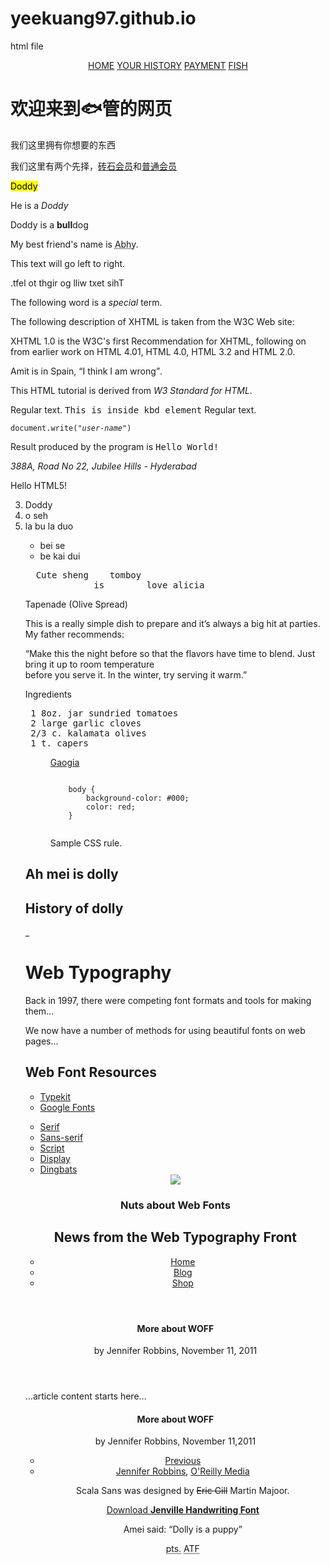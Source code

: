 # yeekuang97.github.io
html file
<html>
<head>
<title> Hello, yee kuang channel here</title>
</head>
<body>
<div id="menu" align="middle" bgcolor="blue">
   <a href="home.htm">HOME</a>
   <a href="yourhistory.htm">YOUR HISTORY</a>
   <a href="paymentmethod.htm">PAYMENT</a> 
   <a href="https://www.google.com/url?sa=i&url=https%3A%2F%2Fcn.nytimes.com%2Fasia-pacific%2F20180329%2Fsingapore-fish-plastic-surgery%2F&psig=AOvVaw24WXsMMCWuiB-G0sNddIYi&ust=1581159679865000&source=images&cd=vfe&ved=0CAIQjRxqFwoTCPiV3fqkv-cCFQAAAAAdAAAAABAD">FISH</a>
</div>

<div id="content" align="left" bgcolor="white">
    <h1>欢迎来到🐟管的网页</h1>
    <p>我们这里拥有你想要的东西</p>
</div>
<p>我们这里有两个先择，<span style="color:green"><a href="https://www.google.com/url?sa=i&url=https%3A%2F%2Fm.xiazaiba.com%2Fjiaocheng%2F22395.html&psig=AOvVaw2Z48xjTUxSQo144XsE-na6&ust=1581163019838000&source=images&cd=vfe&ved=0CAIQjRxqFwoTCMCG57Oxv-cCFQAAAAAdAAAAABAD">砖石会员</a></span>和<span style="color:red"><a href="https://www.google.com/url?sa=i&url=http%3A%2F%2Fwww.nipic.com%2Fshow%2F3%2F83%2F3586165k9ada641a.html&psig=AOvVaw2PXKGMjFLhA3i7BvY8Ia__&ust=1581162879722000&source=images&cd=vfe&ved=0CAIQjRxqFwoTCLCo4fGwv-cCFQAAAAAdAAAAABAD">普通会员</a></span></p>
<p><mark>Doddy</mark></p>
<p>He is a <em>Doddy</em></p>
<p>Doddy is a <strong>bull</strong>dog</p>
<p>My best friend's name is  <abbr title="Abhishek">Abhy</abbr>.</p> 
<p>This text will go left to right.</p> 
<p><bdo dir="rtl">This text will go right to left.</bdo></p> 
<p>The following word is a <dfn>special</dfn> term.</p>
<p>The following description of XHTML is taken from the W3C Web site:</p
<blockquote>XHTML 1.0 is the W3C's first Recommendation for XHTML, following on from earlier work on HTML 4.01, HTML 4.0, HTML 3.2 and HTML 2.0.</blockquote> 
<p>Amit is in Spain, <q>I think I am wrong</q>.</p> 
<p>This HTML tutorial is derived from <cite>W3 Standard for HTML</cite>.</p> 
<p>Regular text. <kbd>This is inside kbd element</kbd> Regular text.</p> 
<p><code>document.write("<var>user-name</var>")</code></p> 
<p>Result produced by the program is <samp>Hello World!</samp></p> 
<address>388A, Road No 22, Jubilee Hills -  Hyderabad</address> 
</body>
</html>
<html> 
<head> 
<meta name="keywords" content="HTML, Meta Tags, Metadata" /> 
<meta name="description" content="Learning about Meta Tags." /> 
<meta name="revised" content="Tutorialspoint, 3/7/2014" /> 
<meta http-equiv="refresh" content="5; url=https://shopee.com.my/product/160104899/5705046599"/>
</head> 
<body> 
<p>Hello HTML5!</p>
<ol start="3">
   <li> Doddy </li>
   <li> o seh </li>
   <li> la bu la duo </li>
<ul> 
   <li> bei se </li>
   <li> be kai dui </li>
   </ul>
<pre>
  Cute sheng    tomboy
             is        love alicia
</pre>
<p>Tapenade (Olive Spread)</p>
<p> This is a really simple dish to prepare and it’s always a big hit at parties. My father recommends:</p>
<p> “Make this the night before so that the flavors have time to blend. Just bring it up to room temperature </br> 
    before you serve it. In the winter, try serving it warm.”</p></pre>
<p> Ingredients </p>
<pre>
 1 8oz. jar sundried tomatoes 
 2 large garlic cloves 
 2/3 c. kalamata olives 
 1 t. capers </pre>
<figure>   
   <a href="https://i.pinimg.com/originals/76/47/9d/76479dd91dc55c2768ddccfc30a4fbf5.png"> Gaogia </a>
</figure>
<figure>
   <pre><code> 
    body {   
        background-color: #000;   
        color: red; 
    } 
    </code></pre>   
<figcaption>         
   Sample CSS rule.   
</figcaption> 
</figure> 
<article>
   <h1> Ah mei is dolly </h1>
   <section>
      <h2> History of dolly </h2>
      <p>_</p></h1>
</article>
 <h1> Web Typography </h1>
 <p> Back in 1997, there were competing font formats and tools for making them...</p>
 <p> We now have a number of methods for using beautiful fonts on web pages...</p>
 <aside>
   <h2>Web Font Resources</h2>
   <ul>
   <li><a href="https://i.pinimg.com/originals/76/47/9d/76479dd91dc55c2768ddccfc30a4fbf5.png">Typekit</a></li>
   <li><a href="https://i.pinimg.com/originals/76/47/9d/76479dd91dc55c2768ddccfc30a4fbf5.png">Google Fonts</a></li>
   </ul>
 </aside>
 <nav>
 <ul>
    <li><a href="https://i.pinimg.com/originals/76/47/9d/76479dd91dc55c2768ddccfc30a4fbf5.png">Serif</a></li>
    <li><a href="https://i.pinimg.com/originals/76/47/9d/76479dd91dc55c2768ddccfc30a4fbf5.png">Sans-serif</a></li>
    <li><a href="https://i.pinimg.com/originals/76/47/9d/76479dd91dc55c2768ddccfc30a4fbf5.png">Script</a></li>
    <li><a href="https://i.pinimg.com/originals/76/47/9d/76479dd91dc55c2768ddccfc30a4fbf5.png">Display</a></li>
    <li><a href="https://i.pinimg.com/originals/76/47/9d/76479dd91dc55c2768ddccfc30a4fbf5.png">Dingbats</a></li>
</ul>
<nav>
<header>
   <img src="/images/logo.png">
   <hgroup>
      <h1>Nuts about Web Fonts</h1>
      <h2>News from the Web Typography Front </h2>
   </hgroup>
   <nav>
      <ul>
        <li><a href="https://i.pinimg.com/originals/76/47/9d/76479dd91dc55c2768ddccfc30a4fbf5.png">Home</a></li>
        <li><a href="https://i.pinimg.com/originals/76/47/9d/76479dd91dc55c2768ddccfc30a4fbf5.png">Blog</a></li>
        <li><a href="https://i.pinimg.com/originals/76/47/9d/76479dd91dc55c2768ddccfc30a4fbf5.png">Shop</a></li>
     </ul>
  </nav>
</header>
<article>
   <header>
      <h1> More about WOFF</h1>
      <p> by Jennifer Robbins, <time datetime="11-11-2011" pubdate>November 11, 2011</time></p>
   </header>
   <p>...article content starts here...</p>
</article>
<article>
   <header>
      <h1>More about WOFF </h1>
      <p>by Jennifer Robbins, <time dateline="11-11-2011" pubdate>November 11,2011</time></p>
      <nav>
      <ul>
         <li><a href="https://i.pinimg.com/originals/76/47/9d/76479dd91dc55c2768ddccfc30a4fbf5.png">Previous </a></li>
         <li><a href="https://i.pinimg.com/originals/76/47/9d/76479dd91dc55c2768ddccfc30a4fbf5.png></a></li>
     </ul>
     </nav>
  </footer>
</article>
<address>
 Contributed by <a href="../authors/robbins/">Jennifer Robbins</a>, <a href="http://www.oreilly.com/">O'Reilly Media</a> 
</address>   
<p>Scala Sans was designed by <s>Eric Gill</s> Martin Majoor.</p>
<p><a href="cute.com">Download <b>Jenville Handwriting Font</b> </a></p>
<p> Amei said: <q>Dolly is a puppy</q></p>
<abbr title="Points">pts.</abbr> <abbr title="American Type Founders">ATF</abbr> 

            
  
 
   

</body> 
</html> 

